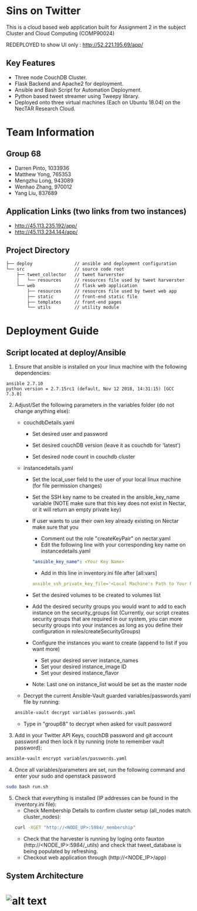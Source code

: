 # Sins on Twitter
This is a cloud based web application built for Assignment 2 in the subject Cluster and Cloud Computing (COMP90024)

REDEPLOYED to show UI only : http://52.221.195.69/app/

## Key Features
* Three node CouchDB Cluster.
* Flask Backend and Apache2 for deployment.
* Ansible and Bash Script for Automation Deployment.
* Python based tweet streamer using Tweepy library.
* Deployed onto three virtual machines (Each on Ubuntu 18.04) on the NecTAR Research Cloud.

# Team Information
## Group 68  
* Darren Pinto, 1033936  
* Matthew Yong, 765353  
* Mengzhu Long, 943089  
* Wenhao Zhang, 970012  
* Yang Liu, 837689  

## Application Links (two links from two instances)
- http://45.113.235.192/app/
- http://45.113.234.144/app/

## Project Directory
```bash
├── deploy                // ansible and deployment configuration
└── src                   // source code root
    ├── tweet_collector   // tweet harverster
    │   └── resources     // resources file used by tweet harverster
    └── web               // flask web application
        ├── resources     // resources file used by tweet web app
        ├── static        // front-end static file
        ├── templates     // front-end pages
        └── utils         // utility module


```

# Deployment Guide 
## Script located at deploy/Ansible

1. Ensure that ansible is installed on your linux machine with the following dependencies:
```
ansible 2.7.10
python version = 2.7.15rc1 (default, Nov 12 2018, 14:31:15) [GCC 7.3.0]
```

2. Adjust/Set the following parameters in the variables folder (do not change anything else):

	- couchdbDetails.yaml
	
		- Set desired user and password
		
		- Set desired couchDB version (leave it as couchdb for 'latest')
		
		- Set desired node count in couchdb cluster
		
	- instancedetails.yaml
	
		- Set the local_user field to the user of your local linux machine (for file permission changes)

		- Set the SSH key name to be created in the ansible_key_name variable
		(NOTE make sure that this key does not exist in Nectar, or it will return an empty private key)

		- If user wants to use their own key already existing on Nectar make sure that you
			* Comment out the role "createKeyPair" on nectar.yaml
			* Edit the following line with your corresponding key name on instancedetails.yaml 
			```yaml
			"ansible_key_name": <Your Key Name>
			``` 
			* Add in this line in inventory.ini file after [all:vars]
			```yaml
			ansible_ssh_private_key_file='<Local Machine's Path to Your Private Key>'
			``` 
		- Set the desired volumes to be created to volumes list

		- Add the desired security groups you would want to add to each instance on the security_groups list
		(Currently, our script creates security groups that are required in our system, you can more security groups into your instances as long as you define their configuration in roles/createSecurityGroups)

		- Configure the instances you want to create (append to list if you want more)
			* Set your desired server instance_names
			* Set your desired instance_image ID
			* Set your desired instance_flavor

		- Note: Last one on instance_list would be set as the master node 

	- Decrypt the current Ansible-Vault guarded variables/passwords.yaml file by running:

	```bash
	ansible-vault decrypt variables passwords.yaml
	```
	- Type in "group68" to decrypt when asked for vault password

3. Add in your Twitter API Keys, couchDB password and git account password and then lock it by running (note to remember vault password):

```bash
ansible-vault encrypt variables/passwords.yaml
``` 

4. Once all variables/parameters are set, run the following command and enter your sudo and openstack password
 ```bash
 sudo bash run.sh
 ``` 

5. Check that everything is installed (IP addresses can be found in the inventory.ini file):
	* Check Membership Details to confirm cluster setup (all_nodes match cluster_nodes):
	```bash
	curl -XGET "http://<NODE_UP>:5984/_membership"
	```
	* Check that the harvester is running by loging onto fauxton (http://<NODE_IP>:5984/_utils) and check that tweet_database is being populated by refreshing.
	* Checkout web application through (http://<NODE_IP>/app)

## System Architecture
# ![alt text](deploy/images/systemarchitecture.png)
